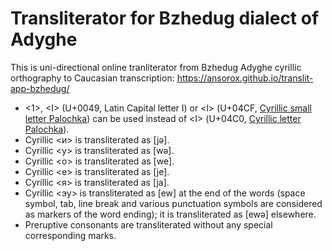 # Transliterator for Bzhedug dialect of Adyghe
This is uni-directional online tranliterator from Bzhedug Adyghe cyrillic orthography to Caucasian transcription: 
https://ansorox.github.io/translit-app-bzhedug/

* <1>, \<I\> (U+0049, Latin Capital letter I) or <ӏ> (U+04CF, [ Cyrillic small letter Palochka](https://en.wikipedia.org/wiki/Palochka)) can be used instead of <Ӏ> (U+04C0, [Cyrillic letter Palochka](https://en.wikipedia.org/wiki/Palochka)).
* Cyrillic <и> is transliterated as [jə].
* Cyrillic <у> is transliterated as [wə].
* Cyrillic <о> is transliterated as [we].
* Cyrillic <е> is transliterated as [je].
* Cyrillic <я> is transliterated as [ja].
* Cyrillic <эу> is transliterated as [ew] at the end of the words (space symbol, tab, line break and various punctuation symbols are considered as markers of the word ending); it is transliterated as [ewə] elsewhere.
* Preruptive consonants are transliterated without any special corresponding marks.




